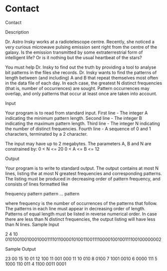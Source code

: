 # Contact

Contact

Description

Dr. Astro Insky works at a radiotelescope centre. Recently, she noticed a very curious microwave pulsing emission sent right from the centre of the galaxy. Is the emission transmitted by some extraterrestrial form of intelligent life? Or is it nothing but the usual heartbeat of the stars? 

You must help Dr. Insky to find out the truth by providing a tool to analyse bit patterns in the files she records. Dr. Insky wants to find the patterns of length between (and including) A and B that repeat themselves most often in the data file of each day. In each case, the greatest N distinct frequencies (that is, number of occurrences) are sought. Pattern occurrences may overlap, and only patterns that occur at least once are taken into account. 

Input

Your program is to read from standard input. 
First line - The integer A indicating the minimum pattern length. 
Second line - The integer B indicating the maximum pattern length. 
Third line - The integer N indicating the number of distinct frequencies. 
Fourth line - A sequence of 0 and 1 characters, terminated by a 2 character. 

The input may have up to 2 megabytes. The parameters A, B and N are constrained by: 
0 < N <= 20 
0 < A <= B <= 12 

Output

Your program is to write to standard output. The output contains at most N lines, listing the at most N greatest frequencies and corresponding patterns. The listing must be produced in decreasing order of pattern frequency, and consists of lines formatted like 

frequency pattern pattern ... pattern 

where frequency is the number of occurrences of the patterns that follow. The patterns in each line must appear in decreasing order of length. Patterns of equal length must be listed in reverse numerical order. In case there are less than N distinct frequencies, the output listing will have less than N lines. 
Sample Input

2
4
10
010100100100010001111011000010100110011110000100100111100100000002

Sample Output

23 00
15 10 01
12 100
11 001 000 11
10 010
8 0100
7 1001 0010
6 0000 111
5 1000 110 011
4 1100 0011 0001
